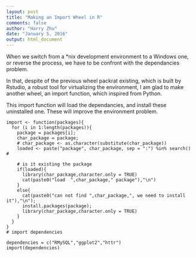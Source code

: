 ```yaml
---
layout: post
title: "Making an Import Wheel in R"
comments: false
author: "Harry Zhu"
date: "January 5, 2016"
output: html_document
---
```


When we switch from a *nix development environment to a Windows one, or reverse the process, we have to be confront with the dependancies problem.

In that, despite of the previous wheel packrat existing, which is built by Rstudio, a robust tool for virtualizing the environment, I am glad to make another wheel, an import function, which inspired from Python.

This import function will load the dependancies, and install these uninstalled one. These will improve the environment problem.

```{r}
import <- function(packages){
  for (i in 1:length(packages)){
    package = packages[i];
    char_package = package;
    # char_package <- as.character(substitute(char_package))
    loaded <- paste("package", char_package, sep = ":") %in% search() #

    # is it existing the package
    if(loaded){
      library(char_package,character.only = TRUE)
      cat(paste0("load  ",char_package," package"),"\n")
    }
    else{
      cat(paste0("can not find ",char_package,", we need to install it"),"\n");
      install.packages(package);
      library(char_package,character.only = TRUE)
    }
  }
}
# import dependencies

dependencies = c("RMySQL","ggplot2","httr")
import(dependencies)
```
